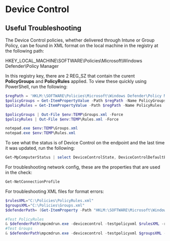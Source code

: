 # Device Control

## Useful Troubleshooting

The Device Control policies, whether delivered through Intune or Group Policy, can be found in XML format on the local machine in the registry at the following path:

HKEY_LOCAL_MACHINE\SOFTWARE\Policies\Microsoft\Windows Defender\Policy Manager

In this registry key, there are 2 REG_SZ that contain the curent **PolicyGroups** and **PolicyRules** applied.  To view these quickly using PowerShell, run the following:

```powershell
$regPath = 'HKLM:\SOFTWARE\Policies\Microsoft\Windows Defender\Policy Manager'
$policyGroups = Get-ItemPropertyValue -Path $regPath -Name PolicyGroups
$policyRules = Get-ItemPropertyValue -Path $regPath -Name PolicyRules

$policyGroups | Out-File $env:TEMP\Groups.xml -Force
$policyRules | Out-File $env:TEMP\Rules.xml -Force

notepad.exe $env:TEMP\Groups.xml
notepad.exe $env:TEMP\Rules.xml
```

To see what the status is of Device Control on the endpoint and the last time it was updated, run the following:

```powershell
Get-MpComputerStatus | select DeviceControlState, DeviceControlDefaultEnforcement, DeviceControlPoliciesLastUpdated
```

For troubleshooting network config, these are the properties that are used in the check:

```powershell
Get-NetConnectionProfile 
```

For troubleshooting XML files for format errors:

```powershell
$rulesXML="C:\Policies\PolicyRules.xml"
$groupsXML="C:\Policies\Groups.xml"
$defenderPath= (Get-ItemProperty -Path "HKLM:\SOFTWARE\Microsoft\Windows Defender" -Name "InstallLocation").InstallLocation

#Test PolicyRules
& $defenderPath\mpcmdrun.exe -devicecontrol -testpolicyxml $rulesXML -rules
#Test Groups
& $defenderPath\mpcmdrun.exe -devicecontrol -testpolicyxml $groupsXML -groups
```
